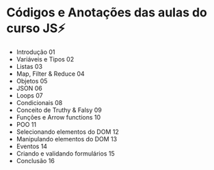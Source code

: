 # Códigos e Anotações das aulas do curso JS⚡

- Introdução 01
- Variáveis e Tipos 02
- Listas 03
- Map, Filter & Reduce 04
- Objetos 05
- JSON 06
- Loops 07
- Condicionais 08
- Conceito de Truthy & Falsy 09
- Funções e Arrow functions 10
- POO 11
- Selecionando elementos do DOM 12
- Manipulando elementos do DOM 13
- Eventos 14
- Criando e validando formulários 15
- Conclusão 16
